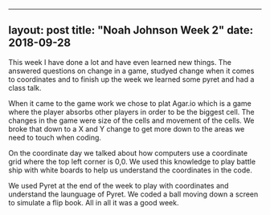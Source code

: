 ---
 layout: post
 title: "Noah Johnson Week 2"
 date: 2018-09-28
 ---
 
 This week I have done a lot and have even learned new things. The answered questions on change in a game, studyed change when it comes to coordinates and to finish up the week we learned some pyret and had a class talk.
 
  When it came to the game work we chose to plat Agar.io which is a game where the player absorbs other players in order to be the biggest cell. The changes in the game were size of the cells and movement of the cells. We broke that down to a X and Y change to get more down to the areas we need to touch when coding. 
 
  On the coordinate day we talked about how computers use a coordinate grid where the top left corner is 0,0. We used this knowledge to play battle ship with white boards to help us understand the coordinates in the code. 
  
   We used Pyret at the end of the week to play with coordinates and understand the launguage of Pyret. We coded a ball moving down a screen to simulate a flip book. All in all it was a good week.
